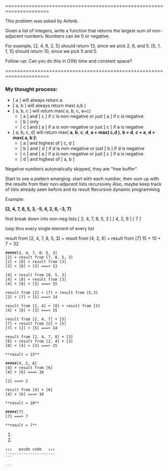 =====================================================================

This problem was asked by Airbnb.

Given a list of integers, write a function that returns the largest sum of non-adjacent numbers. Numbers can be 0 or negative.

For example, [2, 4, 6, 2, 5] should return 13, since we pick 2, 6, and 5. [5, 1, 1, 5] should return 10, since we pick 5 and 5.

Follow-up: Can you do this in O(N) time and constant space?

=====================================================================

### My thought process:

* [ a ] will always return a
* [ a, b ] will always return max( a,b )
* [ a, b, c ] will return max( a, b, c, a+c)
    * [ a ] and [ c ] if c is non-negative or just [ a ] if c is negative
    * [ b ] only
    * [ c ] and [ a ] if a is non-negative or just [ c ] if a is negative
* [ a, b, c, d] will return max( **a**, **b**, **c**, **d**, **a + max( c,d )**, **b + d**, **c + a**, **d + max( a, b )**)
    * [ a ] and highest of [ c, d ]
    * [ b ] and [ d ] if d is non-negative or just [ b ] if d is negative
    * [ c ] and [ a ] if a is non-negative or just [ c ] if a is negative
    * [ d ] and highest of [ a, b ]

Negative numbers automatically skipped, they are "free buffer"

Start to see a pattern emerging.  start with each number, then sum up with the results from their non-adjacent lists recursively
Also, maybe keep track of lists already seen before and its result
Recursive dynamic programming

Example:

**[2, 4, 7, 8, 5, 3, -5, 4, 2, 6, -3, 7]**

first break down into non-neg lists
[ 2, 4, 7, 8, 5, 3 ]
[ 4, 2, 6 ]
[ 7 ]

loop thru every single element of every list

result from [2, 4, 7, 8, 5, 3] + result from [4, 2, 6] + result from [7]
15 + 10 + 7 = 32

```
#####[2, 4, 7, 8, 5, 3]
[2] + result from [7, 8, 5, 3] 
[2] + [8] + result from [3] 
[2] + [8] + [3] ===> 13

[4] + result from [8, 5, 3]
[4] + [8] + result from [3]
[4] + [8] + [3] ===> 15

result from [2] + [7] + result from [5,3]
[2] + [7] + [5] ===> 14

result from [2, 4] + [8] + result from [3]
[4] + [8] + [3] ===> 15

result from [2, 4, 7] + [5] 
[7] + result from [2] + [5]
[7] + [2] + [5] ===> 14

result from [2, 4, 7, 8] + [3]
[8] + result from [2, 4] + [3]
[8] + [4] + [3] ===> 15

**result = 15**
```

```
#####[4, 2, 6]
[4] + result from [6]
[4] + [6] ===> 10

[2] ===> 2

result from [4] + [6]
[4] + [6] ===> 10

**result = 10**
```

```
#####[7]
[7] ===> 7

**result = 7**
```



1. 

2. 

    ↓↓↓   psudo code   ↓↓↓
    ----------------------
    ```
    
    ```
